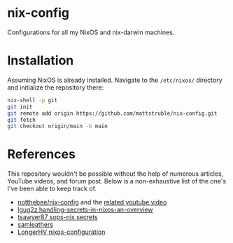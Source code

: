 # nix-config
Configurations for all my NixOS and nix-darwin machines.

# Installation

Assuming NixOS is already installed.
Navigate to the `/etc/nixos/` directory and initialize the repository there:

```bash
nix-shell -p git
git init
git remote add origin https://github.com/mattstruble/nix-config.git
git fetch
git checkout origin/main -b main
```

# References
This repository wouldn't be possible without the help of numerous articles,
YouTube videos, and forum post. Below is a non-exhaustive list of the one's I've
been able to keep track of.

- [notthebee/nix-config](https://github.com/notthebee/nix-config) and the
[related youtube video](https://youtube.com/watch?v=f-x5cB6qCzA)
- [lgug2z handling-secrets-in-nixos-an-overview](https://lgug2z.com/articles/handling-secrets-in-nixos-an-overview/)
- [tsawyer87 sops-nix secrets](https://tsawyer87.github.io/posts/sops-nix/)
- [samleathers](https://samleathers.com/posts/2022-02-11-my-new-network-and-sops.html)
- [LongerHV nixos-configuration](https://github.com/LongerHV/nixos-configuration)
